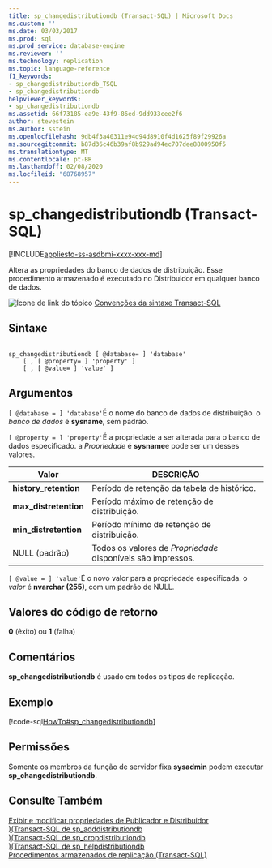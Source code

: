 ```yaml
---
title: sp_changedistributiondb (Transact-SQL) | Microsoft Docs
ms.custom: ''
ms.date: 03/03/2017
ms.prod: sql
ms.prod_service: database-engine
ms.reviewer: ''
ms.technology: replication
ms.topic: language-reference
f1_keywords:
- sp_changedistributiondb_TSQL
- sp_changedistributiondb
helpviewer_keywords:
- sp_changedistributiondb
ms.assetid: 66f73185-ea9e-43f9-86ed-9dd933cee2f6
author: stevestein
ms.author: sstein
ms.openlocfilehash: 9db4f3a40311e94d94d8910f4d1625f89f29926a
ms.sourcegitcommit: b87d36c46b39af8b929ad94ec707dee8800950f5
ms.translationtype: MT
ms.contentlocale: pt-BR
ms.lasthandoff: 02/08/2020
ms.locfileid: "68768957"
---
```

# <a name="sp_changedistributiondb-transact-sql"></a>sp_changedistributiondb (Transact-SQL)
[!INCLUDE[appliesto-ss-asdbmi-xxxx-xxx-md](../../includes/appliesto-ss-asdbmi-xxxx-xxx-md.md)]

  Altera as propriedades do banco de dados de distribuição. Esse procedimento armazenado é executado no Distribuidor em qualquer banco de dados.  
  
 ![Ícone de link do tópico](../../database-engine/configure-windows/media/topic-link.gif "Ícone de link do tópico") [Convenções da sintaxe Transact-SQL](../../t-sql/language-elements/transact-sql-syntax-conventions-transact-sql.md)  
  
## <a name="syntax"></a>Sintaxe  
  
```  
  
sp_changedistributiondb [ @database= ] 'database'   
    [ , [ @property= ] 'property' ]   
    [ , [ @value= ] 'value' ]  
```  
  
## <a name="arguments"></a>Argumentos  
`[ @database = ] 'database'`É o nome do banco de dados de distribuição. o *banco de dados* é **sysname**, sem padrão.  
  
`[ @property = ] 'property'`É a propriedade a ser alterada para o banco de dados especificado. a *Propriedade* é **sysname**e pode ser um desses valores.  
  
|Valor|DESCRIÇÃO|  
|-----------|-----------------|  
|**history_retention**|Período de retenção da tabela de histórico.|  
|**max_distretention**|Período máximo de retenção de distribuição.|  
|**min_distretention**|Período mínimo de retenção de distribuição.|  
|NULL (padrão)|Todos os valores de *Propriedade* disponíveis são impressos.|  
  
`[ @value = ] 'value'`É o novo valor para a propriedade especificada. o *valor* é **nvarchar (255)**, com um padrão de NULL.  
  
## <a name="return-code-values"></a>Valores do código de retorno  
 **0** (êxito) ou **1** (falha)  
  
## <a name="remarks"></a>Comentários  
 **sp_changedistributiondb** é usado em todos os tipos de replicação.  
  
## <a name="example"></a>Exemplo  
 [!code-sql[HowTo#sp_changedistributiondb](../../relational-databases/replication/codesnippet/tsql/sp-changedistributiondb-_1.sql)]  
  
## <a name="permissions"></a>Permissões  
 Somente os membros da função de servidor fixa **sysadmin** podem executar **sp_changedistributiondb**.  
  
## <a name="see-also"></a>Consulte Também  
 [Exibir e modificar propriedades de Publicador e Distribuidor](../../relational-databases/replication/view-and-modify-distributor-and-publisher-properties.md)   
 [&#41;&#40;Transact-SQL de sp_adddistributiondb](../../relational-databases/system-stored-procedures/sp-adddistributiondb-transact-sql.md)   
 [&#41;&#40;Transact-SQL de sp_dropdistributiondb](../../relational-databases/system-stored-procedures/sp-dropdistributiondb-transact-sql.md)   
 [&#41;&#40;Transact-SQL de sp_helpdistributiondb](../../relational-databases/system-stored-procedures/sp-helpdistributiondb-transact-sql.md)   
 [Procedimentos armazenados de replicação &#40;Transact-SQL&#41;](../../relational-databases/system-stored-procedures/replication-stored-procedures-transact-sql.md)  
  
  

